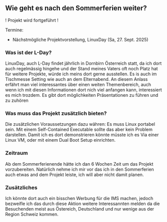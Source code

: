 ## Wie geht es nach den Sommerferien weiter?
! Projekt wird fortgeführt !

Termine:
- Nächstmögliche Projektvorstellung, LinuxDay (Sa, 27. Sept. 2025)

### Was ist der L-Day?
LinuxDay, auch L-Day findet jährlich in Dornbirn Österreich statt, da ich dort auch regelmässig hingehe und der Stand meines Vaters 
oft noch Platz hat für weitere Projekte, würde ich meins dort gerne ausstellen. Es is auch im Tischmesse Setting wie auch an dem 
Elternabend. An diesem Anlass erfährt man viel interessantes über einen weiten Themenbereich, auch wenn ich mit diesen 
Informationen dort nich viel anfangen kann, interessiert es mich trozdem. Es gibt dort möglichkeiten Präsentationen zu führen und 
zu zuhören 

### Was muss das Projekt zusätzlich bieten?
Die zusätzlichen Voraussetzungen dazu währen: Es muss Linux portabel sein. Mit einem Self-Contained Executable sollte das aber kein 
Problem darstellen. Damit ich es dort demonstrieren könnte müsste ich es Via einer Linux VM, oder mit einem Dual Boot Setup 
einrichten.

### Zeitraum
Ab dem Sommerferienende hätte ich dan 6 Wochen Zeit um das Projekt vorzubereiten. Natürlich nehme ich mir vor das ich in den 
Sommerferien auch etwas and dem Projekt leiste, ich will aber nicht damit planen. 

### Zusätzliches
Ich könnte dort auch ein bisschen Werbung für die IMS machen, jedoch bezweifle ich das durch diese Aktion weitere Interessannten 
melden da die Besuchenden meist aus Östereich, Deutschland und nur wenige aus der Region Schweiz kommen.
   